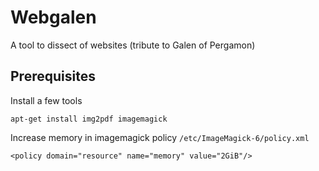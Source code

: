 # Webgalen

A tool to dissect of websites (tribute to Galen of Pergamon)

## Prerequisites

Install a few tools

    apt-get install img2pdf imagemagick

Increase memory in imagemagick policy `/etc/ImageMagick-6/policy.xml`

    <policy domain="resource" name="memory" value="2GiB"/>

